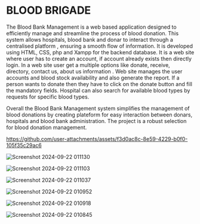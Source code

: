 # BLOOD BRIGADE
The Blood Bank Management is a web based application designed to efficiently manage and streamline the process of blood donation.
This system allows hospitals, blood bank and donar to interact through a centralised platform , ensuring a smooth flow of information.
It is  developed using HTML, CSS, php and Xampp for the backend database. 
It is a web site where  user has to create an account, if account already exists then directly login.
In a web site user get a multiple options like  donate, receive, directory, contact us, about us information .
Web site manages the user accounts and blood stock availability and also generate the report.
If a person wants to donate then they  have to click on the donate button and fill the mandatory fields.
Hospital can also search for available blood types by requests for specific blood types.

Overall the Blood Bank Management system simplifies the management of blood donations by creating plateform for easy interaction between donars, hospitals and blood bank administration.
The project is a robust selection for blood donation management.



https://github.com/user-attachments/assets/f3d0ac8c-8e59-4229-b0f0-105f35c29ac6


![Screenshot 2024-09-22 011130](https://github.com/user-attachments/assets/bedf8925-9856-423b-beb5-d2bfd9ad513f)


![Screenshot 2024-09-22 011103](https://github.com/user-attachments/assets/7f801d7a-08a2-4567-986b-77eb92ba5c65)


![Screenshot 2024-09-22 011037](https://github.com/user-attachments/assets/2cddbf27-4373-4c5a-aaad-58b54bc725c4)


![Screenshot 2024-09-22 010952](https://github.com/user-attachments/assets/8a4939ed-50da-4541-a37a-91bea0ae8bdd)


![Screenshot 2024-09-22 010918](https://github.com/user-attachments/assets/d2641de4-8780-4362-bb13-b71539a9c00c)


![Screenshot 2024-09-22 010845](https://github.com/user-attachments/assets/a3776a40-428d-4929-b391-0d31e3b25882)

